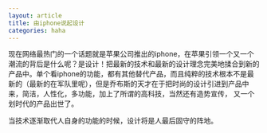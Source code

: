 ```yaml
---
layout: article
title: 由iphone说起设计
categories: haha
---
```

现在网络最热门的一个话题就是苹果公司推出的iphone，在苹果引领一个又一个潮流的背后是什么呢？是设计！把最新的技术和最新的设计理念完美地揉合到新的产品中。单个看iphone的功能，都有其他替代产品，而且纯粹的技术根本不是最新的（最新的在军队里呢），但是乔布斯的天才在于把时尚的设计引进到产品中来，简洁，人性化，多功能，加上了所谓的高科技，当然还有造势宣传， 又一个划时代的产品出世了。

当技术逐渐取代人自身的功能的时候，设计将是人最后固守的阵地。
